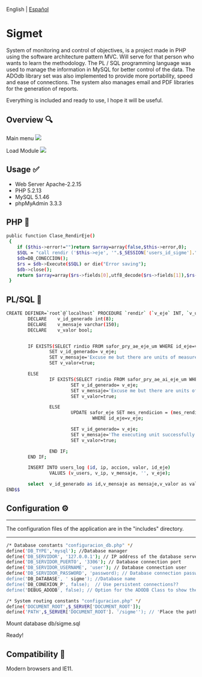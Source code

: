English | [Español](./README.es-US.md)


# Sigmet
System of monitoring and control of objectives, is a project made in PHP using the software architecture pattern MVC. Will serve for that person who wants to learn the methodology. The PL / SQL programming language was used to manage the information in MySQL for better control of the data. The ADOdb library set was also implemented to provide more portability, speed and ease of connections. The system also manages email and PDF libraries for the generation of reports.

Everything is included and ready to use, I hope it will be useful.

## Overview :mag:
Main menu
![](https://raw.githubusercontent.com/delfinworks/sigmet/master/images/sigme1.jpg)

Load Module
![](https://raw.githubusercontent.com/delfinworks/sigmet/master/images/sigme2.jpg)

## Usage :white_check_mark:
- Web Server Apache-2.2.15
- PHP 5.2.13
- MySQL 5.1.46
- phpMyAdmin 3.3.3 

## PHP :eyes:
```bash
public function Clase_RendirEje() 
 {
    if ($this->error!="")return $array=array(false,$this->error,0);
    $SQL = "call rendir ('$this->eje', '".$_SESSION['users_id_sigme']."', '".$_SERVER['REMOTE_ADDR']."')";
    $db=DB_CONECCION();
    $rs = $db->Execute($SQL) or die("Error saving");
    $db->close();
    return $array=array($rs->fields[0],utf8_decode($rs->fields[1]),$rs->fields[2]);
 }
```

## PL/SQL :eyes:
```bash
CREATE DEFINER=`root`@`localhost` PROCEDURE `rendir` (`v_eje` INT, `v_users` VARCHAR(8), `v_ip` VARCHAR(20))  BEGIN
        DECLARE    v_id_generado int(8);
        DECLARE    v_mensaje varchar(150);
        DECLARE    v_valor bool;


        IF EXISTS(SELECT rindio FROM safor_pry_ae_eje_um WHERE id_eje=v_eje AND rindio=0) THEN
                SET v_id_generado= v_eje;
                SET v_mensaje='Excuse me but there are units of measurement in specific actions that are still pending';
                SET v_valor=true;

        ELSE
                IF EXISTS(SELECT rindio FROM safor_pry_ae_ai_eje_um WHERE id_eje=v_eje AND rindio=0) THEN
                        SET v_id_generado= v_eje;
                        SET v_mensaje='Excuse me but there are units of measure in intermediate actions that are still pending';
                        SET v_valor=true;

                ELSE
                        UPDATE safor_eje SET mes_rendicion = (mes_rendicion_global+1)
                                WHERE id_eje=v_eje;

                        SET v_id_generado= v_eje;
                        SET v_mensaje='The executing unit successfully surrendered';
                        SET v_valor=true;

                END IF;
        END IF;

        INSERT INTO users_log (id, ip, accion, valor, id_eje)
                VALUES (v_users, v_ip, v_mensaje, '', v_eje);

        select  v_id_generado as id,v_mensaje as mensaje,v_valor as valor;
END$$
```

## Configuration :gear:

****************************************************************************************
The configuration files of the application are in the "includes" directory.
****************************************************************************************
```bash
/* Database constants "configuracion_db.php" */
define('DB_TYPE','mysql'); //Database manager
define('DB_SERVIDOR', '127.0.0.1'); // IP address of the database server
define('DB_SERVIDOR_PUERTO', '3306'); // Database connection port
define('DB_SERVIDOR_USERNAME', 'user'); // Database connection user
define('DB_SERVIDOR_PASSWORD', 'password); // Database connection password
define('DB_DATABASE', ' sigme'); //Database name
define('DB_CONEXION_P', false);  // Use persistent connections??
define('DEBUG_ADODB', false); // Option for the ADODB Class to show the errors thrown
```
```bash
/* System routing constants "configuracion.php" */
define('DOCUMENT_ROOT',$_SERVER['DOCUMENT_ROOT']);
define('PATH',$_SERVER['DOCUMENT_ROOT']. '/sigme''); // 'Place the path where the system is located from the root directory
```

Mount database db/sigme.sql

Ready!

## Compatibility :triangular_ruler:

Modern browsers and IE11.

